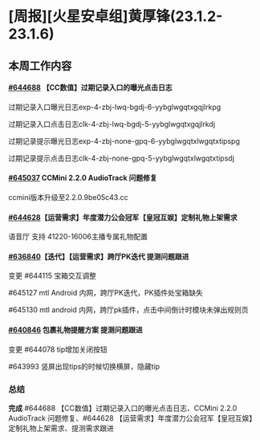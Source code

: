 # [周报][火星安卓组]黄厚锋(23.1.2-23.1.6)

## 本周工作内容

#### [#644688](https://icc.pm.netease.com/v6/issues/644688) 【CC数值】过期记录入口的曝光点击日志

过期记录入口曝光日志exp-4-zbj-lwq-bgdj-6-yybglwgqtxgqjlrkpg

过期记录入口点击日志clk-4-zbj-lwq-bgdj-5-yybglwgqtxgqjlrkdj

过期记录提示曝光日志exp-4-zbj-none-gpq-6-yybglwgqtxlwgqtxtipspg

过期记录提示点击日志clk-4-zbj-none-gpq-5-yybglwgqtxlwgqtxtipsdj

#### [#645037](https://icc.pm.netease.com/v6/issues/645037) CCMini 2.2.0 AudioTrack 问题修复

ccmini版本升级至2.2.0.9be05c43.cc

#### [#644628](https://icc.pm.netease.com/v6/issues/644628)【运营需求】年度潜力公会冠军【皇冠互娱】定制礼物上架需求

语音厅 支持 41220-16006主播专属礼物配置

#### [#636840](https://icc.pm.netease.com/v6/issues/636840)【迭代】【运营需求】跨厅PK迭代 提测问题跟进

变更 #644115 宝箱交互调整

#645127 mtl Android 内网，跨厅PK迭代，PK插件处宝箱缺失

#645130 mtl android 内网，跨厅pk插件，点击中间倒计时模块未弹出规则页

#### [#640846](https://icc.pm.netease.com/v6/issues/640846) 包裹礼物提醒方案 提测问题跟进

变更 #644078 tip增加关闭按钮

#643993 竖屏出现tips的时候切换横屏，隐藏tip

### 总结

**完成** #644688 【CC数值】过期记录入口的曝光点击日志、CCMini 2.2.0 AudioTrack 问题修复、#644628 【运营需求】年度潜力公会冠军【皇冠互娱】定制礼物上架需求、提测需求跟进

